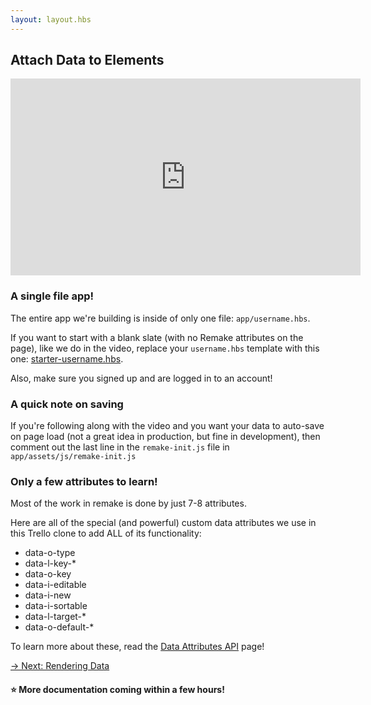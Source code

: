 ```yaml
---
layout: layout.hbs
---
```


## Attach Data to Elements

<iframe width="560" height="315" src="https://www.youtube-nocookie.com/embed/-ihDFiLa0Pc" frameborder="0" allow="accelerometer; autoplay; encrypted-media; gyroscope; picture-in-picture" allowfullscreen></iframe>

### A single file app!

The entire app we're building is inside of only one file: `app/username.hbs`.

If you want to start with a blank slate (with no Remake attributes on the page), like we do in the video, replace your `username.hbs` template with this one: [starter-username.hbs](https://gist.github.com/panphora/a1f39772ebc837b29173c5fb18887a8d).

Also, make sure you signed up and are logged in to an account!

### A quick note on saving

If you're following along with the video and you want your data to auto-save on page load (not a great idea in production, but fine in development), then comment out the last line in the `remake-init.js` file in `app/assets/js/remake-init.js`

### Only a few attributes to learn!

Most of the work in remake is done by just 7-8 attributes.

Here are all of the special (and powerful) custom data attributes we use in this Trello clone to add ALL of its functionality:

* data-o-type
* data-l-key-*
* data-o-key
* data-i-editable
* data-i-new
* data-i-sortable
* data-l-target-*
* data-o-default-*

To learn more about these, read the [Data Attributes API](http://localhost:8080/data-attributes-api/) page!

<div class="spacer--8"></div>

<a class="slanted-link" href="/rendering-data/"><span>&rarr; Next: Rendering Data</span></a>



#### ⭐️ More documentation coming within a few hours! 

